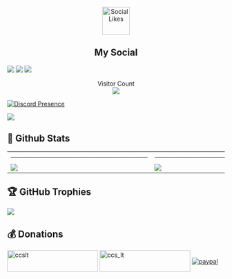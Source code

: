 <p align="center">
  <img width="64px" height="64px" alt="SocialLikes" src="https://cdn3.emoji.gg/emojis/3705-sociallikes.gif">
</p>
<h2 align="center">My Social</h2>

[![](https://img.shields.io/badge/___Facebook-ltin.dev-0458FB?style=for-the-badge&logo=facebook)](https://discord.com)
[![](https://img.shields.io/badge/___Discord-CCS__LT%239103-0147FB?style=for-the-badge&logo=discord)](https://discord.com)
[![](https://img.shields.io/badge/___Gmail-ngolamtinzk@gmail.com-FB5A00?style=for-the-badge&logo=gmail)](https://mail.google.com/mail/u/0/?tab=km#inbox)

<p align="center"> 
  Visitor Count<br>
  <img src="https://profile-counter.glitch.me/ccs-lt/count.svg" />
</p>

[![Discord Presence](https://lanyard.cnrad.dev/api/459968756416905216)](https://discord.com/users/459968756416905216)

<img align="center" src="https://i.imgur.com/RwvGZrq.png">

## 🎉 Github Stats

<table>
  <tr>
    <td>────────────────────────────</td>
     <td>─────────────────────────</td>
     <td>───────────────────────</td>
  </tr>
  <tr>
  <td valign="top"><img src="https://github-readme-stats.vercel.app/api?username=ccs-lt&show_icons=true&theme=cobalt&count_private=true&hide=["contribs","issues"]"></td>
    <td valign="top"><img src="https://github-readme-streak-stats.herokuapp.com/?user=ccs-lt&theme=cobalt&hide_border=false"></td>
    <td valign="top"><img src="https://github-readme-stats.vercel.app/api/top-langs/?username=ccs-lt&theme=cobalt&hide_border=false&include_all_commits=true&count_private=false&layout=compact"></td>
  </tr>
 </table>

## 🏆 GitHub Trophies
![](https://github-profile-trophy.vercel.app/?username=ccs-lt&theme=onedark&no-frame=false&no-bg=true&margin-w=4)

## 💰 Donations
<p><a href="https://www.buymeacoffee.com/ccslt">  <img align="center" src="https://cdn.buymeacoffee.com/buttons/v2/default-yellow.png" height="50" width="210" alt="ccslt" /></a>
  <a href="https://ko-fi.com/ccs_lt"> <img align="center" src="https://cdn.ko-fi.com/cdn/kofi3.png?v=3" height="50" width="210" alt="ccs_lt" /></a>
  <a href="https://www.paypal.me/lamtin0106"> <img align="center" alt="paypal" src="https://i.imgur.com/8hCz2Y2.png"></a>
  </p>
  <br>
<br>




